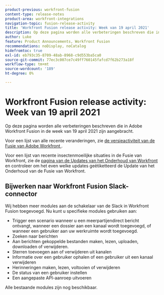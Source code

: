 ```yaml
---
product-previous: workfront-fusion
content-type: release-notes
product-area: workfront-integrations
navigation-topic: fusion-release-activity
title: 'Workfront Fusion release activity: Week van 19 april 2021'
description: Op deze pagina worden alle verbeteringen beschreven die in Adobe Workfront Fusion in de week van 19 april 2021 zijn aangebracht.
author: Luke
feature: Product Announcements, Workfront Fusion
recommendations: noDisplay, noCatalog
hidefromtoc: true
exl-id: eb793c35-8709-48ab-8968-c9d553ba5ca0
source-git-commit: 77ec3c007ce7c49ff760145fafcd7f62b273a18f
workflow-type: tm+mt
source-wordcount: '189'
ht-degree: 0%

---
```


# Workfront Fusion release activity: Week van 19 april 2021

Op deze pagina worden alle verbeteringen beschreven die in Adobe Workfront Fusion in de week van 19 april 2021 zijn aangebracht.

Voor een lijst van alle recente veranderingen, zie [ de versieactiviteit van de Fusie van Adobe Workfront ](/help/workfront-fusion/fusion-product-releases/fusion-release-activity.md).

Voor een lijst van recente insectenmoeilijke situaties in de Fusie van Workfront, zie de [ pagina van de Updates van het Onderhoud van Workfront ](https://experienceleague.adobe.com/docs/workfront-known-issues/releases/current-updates.html) en controleer om het even welke updates geëtiketteerd de Update van het Onderhoud van de Fusie van Workfront.

## Bijwerken naar Workfront Fusion Slack-connector

Wij hebben meer modules aan de schakelaar van de Slack in Workfront Fusion toegevoegd. Nu kunt u specifieke modules gebruiken aan:

* Trigger een scenario wanneer u een meerpartijendirect bericht ontvangt, wanneer een dossier aan een kanaal wordt toegevoegd, of wanneer een gebruiker aan uw werkruimte wordt toegevoegd.
* Zoeken naar berichten
* Aan berichten gekoppelde bestanden maken, lezen, uploaden, downloaden of verwijderen.
* Sterren toevoegen aan of verwijderen uit kanalen
* Informatie over een gebruiker ophalen of een gebruiker uit een kanaal verwijderen
* Herinneringen maken, lezen, voltooien of verwijderen
* De status van een gebruiker instellen
* Een aangepaste API-aanroep uitvoeren

Alle bestaande modules zijn nog beschikbaar.
